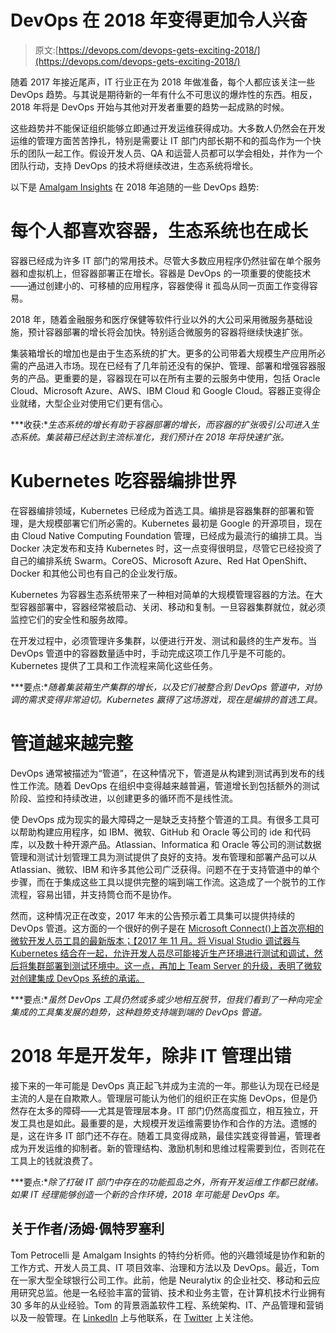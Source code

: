 # DevOps 在 2018 年变得更加令人兴奋

> 原文:[https://devops.com/devops-gets-exciting-2018/](https://devops.com/devops-gets-exciting-2018/)

随着 2017 年接近尾声，IT 行业正在为 2018 年做准备，每个人都应该关注一些 DevOps 趋势。与其说是期待新的一年有什么不可思议的爆炸性的东西。相反，2018 年将是 DevOps 开始与其他对开发者重要的趋势一起成熟的时候。

这些趋势并不能保证组织能够立即通过开发运维获得成功。大多数人仍然会在开发运维的管理方面苦苦挣扎，特别是需要让 IT 部门内部长期不和的孤岛作为一个快乐的团队一起工作。假设开发人员、QA 和运营人员都可以学会相处，并作为一个团队行动，支持 DevOps 的技术将继续改进，生态系统将增长。

以下是 [Amalgam Insights](https://amalgaminsights.com/) 在 2018 年追随的一些 DevOps 趋势:

# 每个人都喜欢容器，生态系统也在成长

容器已经成为许多 IT 部门的常用技术。尽管大多数应用程序仍然驻留在单个服务器和虚拟机上，但容器部署正在增长。容器是 DevOps 的一项重要的使能技术——通过创建小的、可移植的应用程序，容器使得 it 孤岛从同一页面工作变得容易。

2018 年，随着金融服务和医疗保健等软件行业以外的大公司采用微服务基础设施，预计容器部署的增长将会加快。特别适合微服务的容器将继续快速扩张。

集装箱增长的增加也是由于生态系统的扩大。更多的公司带着大规模生产应用所必需的产品进入市场。现在已经有了几年前还没有的保护、管理、部署和增强容器服务的产品。更重要的是，容器现在可以在所有主要的云服务中使用，包括 Oracle Cloud、Microsoft Azure、AWS、IBM Cloud 和 Google Cloud。容器正变得企业就绪，大型企业对使用它们更有信心。

***收获:**生态系统的增长有助于容器部署的增长，而容器的扩张吸引公司进入生态系统。集装箱已经达到主流标准化，我们预计在 2018 年将快速扩张。*

# Kubernetes 吃容器编排世界

在容器编排领域，Kubernetes 已经成为首选工具。编排是容器集群的部署和管理，是大规模部署它们所必需的。Kubernetes 最初是 Google 的开源项目，现在由 Cloud Native Computing Foundation 管理，已经成为最流行的编排工具。当 Docker 决定发布和支持 Kubernetes 时，这一点变得很明显，尽管它已经投资了自己的编排系统 Swarm。CoreOS、Microsoft Azure、Red Hat OpenShift、Docker 和其他公司也有自己的企业发行版。

Kubernetes 为容器生态系统带来了一种相对简单的大规模管理容器的方法。在大型容器部署中，容器经常被启动、关闭、移动和复制。一旦容器集群就位，就必须监控它们的安全性和服务故障。

在开发过程中，必须管理许多集群，以便进行开发、测试和最终的生产发布。当 DevOps 管道中的容器数量适中时，手动完成这项工作几乎是不可能的。Kubernetes 提供了工具和工作流程来简化这些任务。

***要点:**随着集装箱生产集群的增长，以及它们被整合到 DevOps 管道中，对协调的需求变得非常迫切。Kubernetes 赢得了这场游戏，现在是编排的首选工具。*

# 管道越来越完整

DevOps 通常被描述为“管道”，在这种情况下，管道是从构建到测试再到发布的线性工作流。随着 DevOps 在组织中变得越来越普遍，管道增长到包括额外的测试阶段、监控和持续改进，以创建更多的循环而不是线性流。

使 DevOps 成为现实的最大障碍之一是缺乏支持整个管道的工具。有很多工具可以帮助构建应用程序，如 IBM、微软、GitHub 和 Oracle 等公司的 ide 和代码库，以及数十种开源产品。Atlassian、Informatica 和 Oracle 等公司的测试数据管理和测试计划管理工具为测试提供了良好的支持。发布管理和部署产品可以从 Atlassian、微软、IBM 和许多其他公司广泛获得。问题不在于支持管道中的单个步骤，而在于集成这些工具以提供完整的端到端工作流。这造成了一个脱节的工作流程，容易出错，并支持筒仓而不是协作。

然而，这种情况正在改变，2017 年末的公告预示着工具集可以提供持续的 DevOps 管道。这方面的一个很好的例子是在 [Microsoft Connect()上首次亮相的微软开发人员工具的最新版本；【2017 年 11 月。将 Visual Studio 调试器与 Kubernetes 结合在一起，允许开发人员尽可能接近生产环境进行测试和调试，然后将集群部署到测试环境中。这一点，再加上 Team Server 的升级，表明了微软对创建集成 DevOps 系统的承诺。](https://www.microsoft.com/en-us/connectevent/)

***要点:**虽然 DevOps 工具仍然或多或少地相互脱节，但我们看到了一种向完全集成的工具集发展的趋势，这种趋势支持端到端的 DevOps 管道。*

# 2018 年是开发年，除非 IT 管理出错

接下来的一年可能是 DevOps 真正起飞并成为主流的一年。那些认为现在已经是主流的人是在自欺欺人。管理层可能认为他们的组织正在实施 DevOps，但是仍然存在太多的障碍——尤其是管理层本身。IT 部门仍然高度孤立，相互独立，开发工具也是如此。最重要的是，大规模开发运维需要协作和合作的方法。遗憾的是，这在许多 IT 部门还不存在。随着工具变得成熟，最佳实践变得普遍，管理者成为开发运维的抑制者。新的管理结构、激励机制和思维过程需要到位，否则花在工具上的钱就浪费了。

***要点:**除了打破 IT 部门中存在的功能孤岛之外，所有开发运维工作都已就绪。如果 IT 经理能够创造一个新的合作环境，2018 年可能是 DevOps 年。*

## 关于作者/汤姆·佩特罗塞利

Tom Petrocelli 是 Amalgam Insights 的特约分析师。他的兴趣领域是协作和新的工作方式、开发人员工具、IT 项目效率、治理和方法以及 DevOps。最近，Tom 在一家大型全球银行公司工作。此前，他是 Neuralytix 的企业社交、移动和云应用研究总监。他是一名经验丰富的营销、技术和业务主管，在计算机技术行业拥有 30 多年的从业经验。Tom 的背景涵盖软件工程、系统架构、IT、产品管理和营销以及一般管理。在 [LinkedIn](https://www.linkedin.com/in/tompetrocelli/) 上与他联系，在 [Twitter](https://www.twitter.com/tompetrocelli) 上关注他。